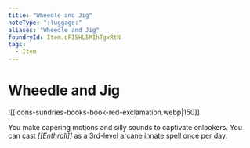 ```yaml
---
title: "Wheedle and Jig"
noteType: ":luggage:"
aliases: "Wheedle and Jig"
foundryId: Item.qFI5HL5MIhTgxRtN
tags:
  - Item
---
```


# Wheedle and Jig
![[icons-sundries-books-book-red-exclamation.webp|150]]

You make capering motions and silly sounds to captivate onlookers. You can cast _[[Enthrall]]_ as a 3rd-level arcane innate spell once per day.
